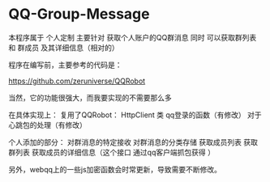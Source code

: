 # QQ-Group-Message
本程序属于 个人定制 
主要针对 获取个人账户的QQ群消息
同时 可以获取群列表 和 群成员 及其详细信息（相对的）

程序在编写前，主要参考的代码是：

https://github.com/zeruniverse/QQRobot

当然，它的功能很强大，而我要实现的不需要那么多

在具体实现上：
复用了QQRobot：
    HttpClient 类 
    qq登录的函数（有修改）
    对于心跳包的处理（有修改）

个人添加的部分：
    对群消息的特定接收
    对群消息的分类存储
    获取成员列表
    获取群列表
    获取成员的详细信息（这个接口 通过qq客户端抓包获得 ）
    
    
另外，webqq上的一些js加密函数会时常更新，导致需要不断修改。

